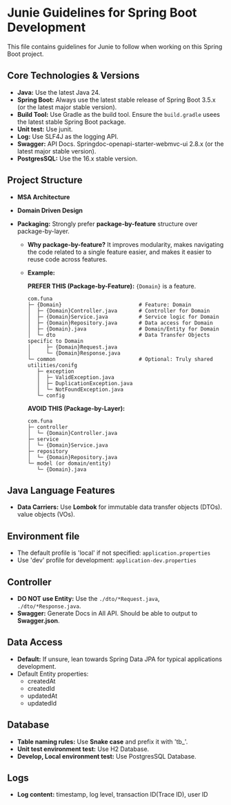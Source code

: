 # Junie Guidelines for Spring Boot Development

This file contains guidelines for Junie to follow when working on this Spring Boot project.

## Core Technologies & Versions

- **Java:** Use the latest Java 24.
- **Spring Boot:** Always use the latest stable release of Spring Boot 3.5.x (or the latest major
  stable version).
- **Build Tool:** Use Gradle as the build tool. Ensure the `build.gradle` usees the latest stable
  Spring Boot package.
- **Unit test:** Use junit.
- **Log:** Use SLF4J as the logging API.
- **Swagger:** API Docs. Springdoc-openapi-starter-webmvc-ui 2.8.x (or the latest major stable
  version).
- **PostgresSQL:** Use the 16.x stable version.

## Project Structure

- **MSA Architecture**

- **Domain Driven Design**

- **Packaging:** Strongly prefer **package-by-feature** structure over package-by-layer.

    * **Why package-by-feature?** It improves modularity, makes navigating the code related to a
      single feature easier, and makes it easier to reuse code across features.

    * **Example:**

      **PREFER THIS (Package-by-Feature):** `{Domain}` is a feature.

      ```
      com.funa
      ├─ {Domain}                         # Feature: Domain
      │  ├─ {Domain}Controller.java       # Controller for Domain
      │  ├─ {Domain}Service.java          # Service logic for Domain
      │  ├─ {Domain}Repository.java       # Data access for Domain
      │  ├─ {Domain}.java                 # Domain/Entity for Domain
      │  └─ dto                           # Data Transfer Objects specific to Domain
      │     ├─ {Domain}Request.java
      │     └─ {Domain}Response.java
      └─ common                           # Optional: Truly shared utilities/conifg
         ├─ exception
         │  ├─ ValidException.java
         │  ├─ DuplicationException.java
         │  └─ NotFoundException.java
         └─ config 
      ```

      **AVOID THIS (Package-by-Layer):**
      ```
      com.funa
      ├─ controller
      │  └─ {Domain}Controller.java
      ├─ service
      │  └─ {Domain}Service.java
      ├─ repository
      │  └─ {Domain}Repository.java
      └─ model (or domain/entity)
         └─ {Domain}.java
      ```

## Java Language Features

- **Data Carriers:** Use **Lombok** for immutable data transfer objects (DTOs). value objects (VOs).

## Environment file

- The default profile is 'local' if not specified: `application.properties`
- Use 'dev' profile for development: `application-dev.properties`

## Controller

- **DO NOT use Entity:** Use the `./dto/*Request.java`, `./dto/*Response.java`.
- **Swagger:** Generate Docs in All API. Should be able to output to **Swagger.json**.

## Data Access

- **Default:** If unsure, lean towards Spring Data JPA for typical applications development.
- Default Entity properties:
    - createdAt
    - createdId
    - updatedAt
    - updatedId

## Database

- **Table naming rules:** Use **Snake case** and prefix it with 'tb_'.
- **Unit test environment test:** Use H2 Database.
- **Develop, Local environment test:** Use PostgresSQL Database.

## Logs

- **Log content:** timestamp, log level, transaction ID(Trace ID), user ID